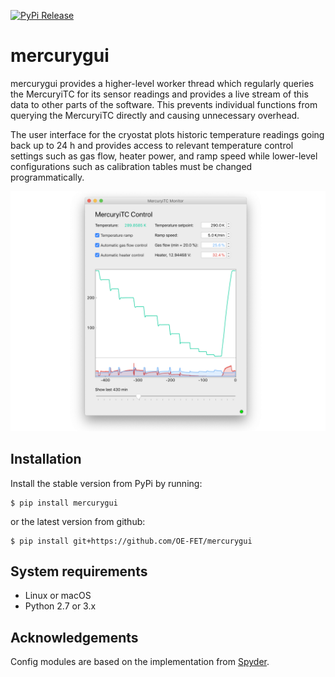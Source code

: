 [![PyPi Release](https://img.shields.io/pypi/v/mercurygui.svg?style=flat)](https://pypi.org/project/mercurygui/)

# mercurygui
mercurygui provides a higher-level worker thread which regularly queries the MercuryiTC for its sensor readings and provides a live stream of this data to other parts of the software. This prevents individual functions from querying the MercuryiTC directly and causing unnecessary overhead.

The user interface for the cryostat plots historic temperature readings going back up to 24 h and provides access to relevant temperature control settings such as gas flow, heater power, and ramp speed while lower-level configurations such as calibration tables must be changed programmatically.


<img src="https://raw.githubusercontent.com/OE-FET/mercurygui/master/screenshots/MercuryGUI.png" alt="Screenshot of the user interface" width="800"/>

## Installation
Install the stable version from PyPi by running:
```console
$ pip install mercurygui
```
or the latest version from github:
```console
$ pip install git+https://github.com/OE-FET/mercurygui
```

## System requirements

- Linux or macOS
- Python 2.7 or 3.x

## Acknowledgements
Config modules are based on the implementation from [Spyder](https://github.com/spyder-ide).
